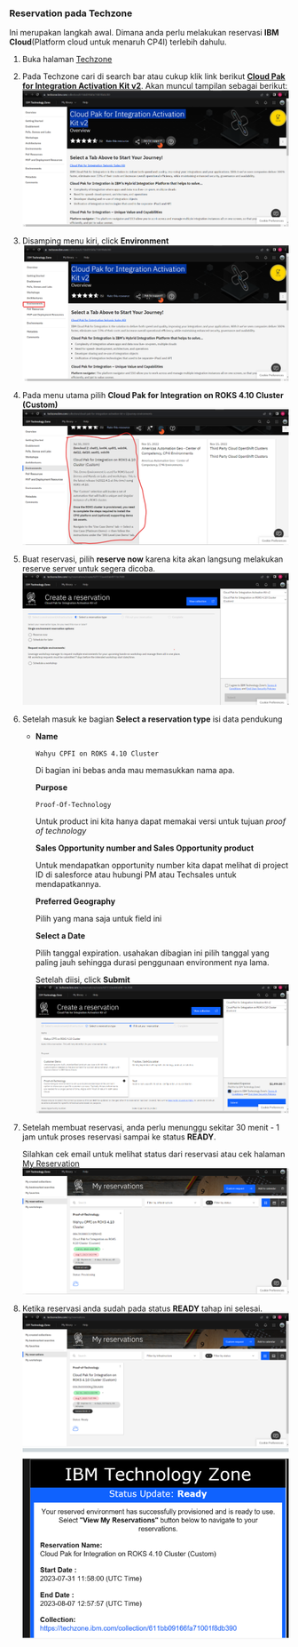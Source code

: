 ### Reservation pada Techzone
Ini merupakan langkah awal. Dimana anda perlu melakukan reservasi **IBM Cloud**(Platform cloud untuk menaruh CP4I) terlebih dahulu. 

1. Buka halaman [Techzone](https://techzone.ibm.com/)

2. Pada Techzone cari di search bar atau cukup klik link berikut [**Cloud Pak for Integration Activation Kit v2**](https://techzone.ibm.com/collection/611bb09166fa71001f8db390).
Akan muncul tampilan sebagai berikut:
![](images/preparation-1.png)

3. Disamping menu kiri, click **Environment**
![](images/preparation-2.png)

4. Pada menu utama pilih **Cloud Pak for Integration on ROKS 4.10 Cluster (Custom)**
![](images/preparation-3.png)

5. Buat reservasi, pilih **reserve now** karena kita akan langsung melakukan reserve server untuk segera dicoba.
![](images/preparation-4.png)

6. Setelah masuk ke bagian **Select a reservation type** isi data pendukung
    - **Name**
        ~~~
        Wahyu CPFI on ROKS 4.10 Cluster
        ~~~
        Di bagian ini bebas anda mau memasukkan nama apa.

        **Purpose**
        ~~~
        Proof-Of-Technology
        ~~~
        Untuk product ini kita hanya dapat memakai versi untuk tujuan *proof of technology*

        **Sales Opportunity number and Sales Opportunity product**

        Untuk mendapatkan opportunity number kita dapat melihat di project ID di salesforce atau hubungi PM atau Techsales untuk mendapatkannya.
        
        **Preferred Geography**
        
        Pilih yang mana saja untuk field ini 

        **Select a Date**
        
        Pilih tanggal expiration. usahakan dibagian ini pilih tanggal yang paling jauh sehingga durasi penggunaan environment nya lama.

        Setelah diisi, click **Submit**
![](images/preparation-5.png)

7. Setelah membuat reservasi, anda perlu menunggu sekitar 30 menit - 1 jam untuk proses reservasi sampai ke status **READY**.

     Silahkan cek email untuk melihat status dari reservasi atau cek halaman [My Reservation](https://techzone.ibm.com/my/reservations)
     ![](images/preparation-6.png)
8. Ketika reservasi anda sudah pada status **READY** tahap ini selesai.
![](images/preparation-7.png)
![](images/preparation-8.png)

#